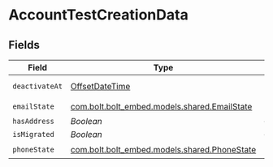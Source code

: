 # AccountTestCreationData


## Fields

| Field                                                                                     | Type                                                                                      | Required                                                                                  | Description                                                                               | Example                                                                                   |
| ----------------------------------------------------------------------------------------- | ----------------------------------------------------------------------------------------- | ----------------------------------------------------------------------------------------- | ----------------------------------------------------------------------------------------- | ----------------------------------------------------------------------------------------- |
| `deactivateAt`                                                                            | [OffsetDateTime](https://docs.oracle.com/javase/8/docs/api/java/time/OffsetDateTime.html) | :heavy_check_mark:                                                                        | N/A                                                                                       | 2017-07-21T17:32:28Z                                                                      |
| `emailState`                                                                              | [com.bolt.bolt_embed.models.shared.EmailState](../../models/shared/EmailState.md)         | :heavy_check_mark:                                                                        | N/A                                                                                       | unverified                                                                                |
| `hasAddress`                                                                              | *Boolean*                                                                                 | :heavy_minus_sign:                                                                        | N/A                                                                                       | true                                                                                      |
| `isMigrated`                                                                              | *Boolean*                                                                                 | :heavy_minus_sign:                                                                        | N/A                                                                                       | true                                                                                      |
| `phoneState`                                                                              | [com.bolt.bolt_embed.models.shared.PhoneState](../../models/shared/PhoneState.md)         | :heavy_check_mark:                                                                        | N/A                                                                                       | verified                                                                                  |
